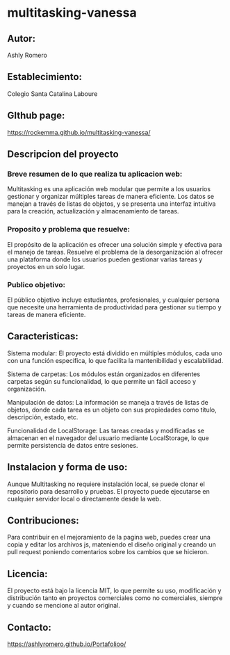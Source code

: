 # multitasking-vanessa

## Autor:
Ashly Romero

## Establecimiento:
Colegio Santa Catalina Laboure

## GIthub page:
https://rockemma.github.io/multitasking-vanessa/

## Descripcion del proyecto
### Breve resumen de lo que realiza tu aplicacion web:
Multitasking es una aplicación web modular que permite a los usuarios gestionar y organizar múltiples tareas de manera eficiente. Los datos se manejan a través de listas de objetos, y se presenta una interfaz intuitiva para la creación, actualización y almacenamiento de tareas.

### Proposito y problema que resuelve:
El propósito de la aplicación es ofrecer una solución simple y efectiva para el manejo de tareas. Resuelve el problema de la desorganización al ofrecer una plataforma donde los usuarios pueden gestionar varias tareas y proyectos en un solo lugar.

### Publico objetivo:
El público objetivo incluye estudiantes, profesionales, y cualquier persona que necesite una herramienta de productividad para gestionar su tiempo y tareas de manera eficiente.

## Caracteristicas:
Sistema modular: El proyecto está dividido en múltiples módulos, cada uno con una función específica, lo que facilita la mantenibilidad y escalabilidad.

Sistema de carpetas: Los módulos están organizados en diferentes carpetas según su funcionalidad, lo que permite un fácil acceso y organización.

Manipulación de datos: La información se maneja a través de listas de objetos, donde cada tarea es un objeto con sus propiedades como título, descripción, estado, etc.

Funcionalidad de LocalStorage: Las tareas creadas y modificadas se almacenan en el navegador del usuario mediante LocalStorage, lo que permite persistencia de datos entre sesiones.

## Instalacion y forma de uso:
Aunque Multitasking no requiere instalación local, se puede clonar el repositorio para desarrollo y pruebas. El proyecto puede ejecutarse en cualquier servidor local o directamente desde la web.

## Contribuciones:
Para contribuir en el mejoramiento de la pagina web, puedes crear una copia y editar los archivos js, mateniendo el diseño original y creando un pull request poniendo comentarios sobre los cambios que se hicieron.

## Licencia:
El proyecto está bajo la licencia MIT, lo que permite su uso, modificación y distribución tanto en proyectos comerciales como no comerciales, siempre y cuando se mencione al autor original.

## Contacto:  
 https://ashlyromero.github.io/Portafolioo/
